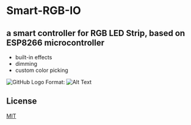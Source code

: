 # Smart-RGB-IO
## a smart controller for RGB LED Strip, based on **ESP8266** microcontroller

- built-in effects
- dimming
- custom color picking


![GitHub Logo](https://i.ibb.co/P474rBD/Captura-de-tela-2019-12-13-14-38-29.png)
Format: ![Alt Text](url)

## License
[MIT](https://choosealicense.com/licenses/mit/)


